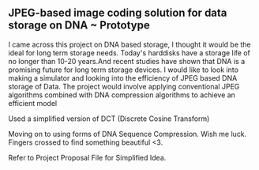 ## **JPEG-based image coding solution for data storage on DNA ~ Prototype**

I came across this project on DNA based storage, I thought it would be the ideal for long term
storage needs. Today's harddisks have a storage life of no longer than 10-20 years.And recent
studies have shown that DNA is a promising future for long term storage devices. I would like to
look into making a simulator and looking into the efficiency of JPEG based DNA storage of
Data. The project would involve applying conventional JPEG algorithms combined with DNA
compression algorithms to achieve an efficient model

Used a simplified version of DCT (Discrete Cosine Transform)

Moving on to using forms of DNA Sequence Compression. Wish me luck. Fingers crossed to find something beautiful <3. 

Refer to Project Proposal File for Simplified Idea.
